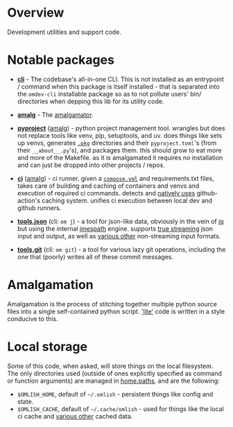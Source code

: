 # Overview

Development utilities and support code.

# Notable packages

- **[cli](cli)** - The codebase's all-in-one CLI. This is not installed as an entrypoint / command when this package is
  itself installed - that is separated into the `omdev-cli` installable package so as to not pollute users' bin/
  directories when depping this lib for its utility code.

- **[amalg](amalg)** - The [amalgamator](#amalgamation).

- **[pyproject](pyproject)** ([amalg](scripts/pyproject.py)) - python project management tool. wrangles but does not
  replace tools like venv, pip, setuptools, and uv. does things like sets up venvs, generates [`.pkg`](https://github.com/wrmsr/omlish/blob/master/.pkg)
  directories and their `pyproject.toml`'s (from their `__about__.py`'s), and packages them. this should grow to eat
  more and more of the Makefile. as it is amalgamated it requires no installation and can just be dropped into other
  projects / repos.

- **[ci](ci)** ([amalg](scripts/ci.py)) - ci runner. given a [`compose.yml`](https://github.com/wrmsr/omlish/blob/master/docker/compose.yml)
  and requirements.txt files, takes care of building and caching of containers and venvs and execution of required ci
  commands. detects and [natively uses](ci/github/api/v2) github-action's caching system. unifies ci execution between
  local dev and github runners.

- **[tools.json](tools/json)** (cli: `om j`) - a tool for json-like data, obviously in the vein of [jq](https://github.com/jqlang/jq)
  but using the internal [jmespath](https://github.com/wrmsr/omlish/tree/master/omlish/specs/jmespath) engine. supports
  [true streaming](https://github.com/wrmsr/omlish/blob/master/omlish/formats/json/stream) json input and output, as
  well as [various other](tools/json/formats.py) non-streaming input formats.

- **[tools.git](tools/git)** (cli: `om git`) - a tool for various lazy git operations, including the one that (poorly)
  writes all of these commit messages.

# Amalgamation

Amalgamation is the process of stitching together multiple python source files into a single self-contained python
script. ['lite'](https://github.com/wrmsr/omlish/blob/master/omlish#lite-code) code is written in a style conducive to
this.

# Local storage

Some of this code, when asked, will store things on the local filesystem. The only directories used (outside of ones
explicitly specified as command or function arguments) are managed in [home.paths](home/paths.py), and are the
following:

- `$OMLISH_HOME`, default of `~/.omlish` - persistent things like config and state.
- `$OMLISH_CACHE`, default of `~/.cache/omlish` - used for things like the local ci cache and
  [various other](https://github.com/search?q=repo%3Awrmsr%2Fomlish+%22dcache.%22&type=code) cached data.
